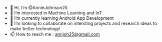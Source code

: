 - 👋 Hi, I’m @AnnieJohnson25
- 👀 I’m interested in Machine Learning and IoT
- 🌱 I’m currently learning Android App Development
- 💞️ I’m looking to collaborate on intersting projects and research ideas to make better technology!
- 📫 How to reach me : annjoh25@gmail.com

<!---
AnnieJohnson25/AnnieJohnson25 is a ✨ special ✨ repository because its `README.md` (this file) appears on your GitHub profile.
You can click the Preview link to take a look at your changes.
--->
